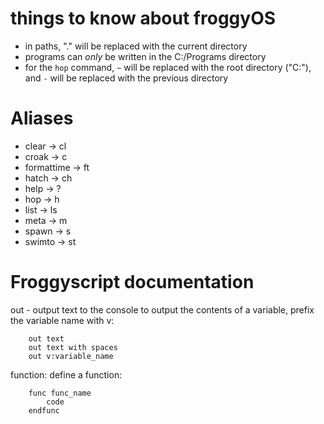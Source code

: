 # things to know about froggyOS

 * in paths, "." will be replaced with the current directory
 * programs can *only* be written in the C:/Programs directory
 * for the `hop` command, `~` will be replaced with the root directory ("C:"), and `-` will be replaced with the previous directory

# Aliases

 * clear -> cl
 * croak -> c
 * formattime -> ft
 * hatch -> ch
 * help -> ?
 * hop -> h
 * list -> ls
 * meta -> m
 * spawn -> s
 * swimto -> st

# Froggyscript documentation

out - output text to the console
to output the contents of a variable, prefix the variable name with v:
```
    out text
    out text with spaces
    out v:variable_name
```

function:
    define a function:
```
    func func_name
        code
    endfunc
```